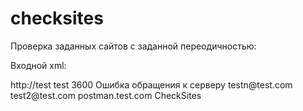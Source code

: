 checksites
==========
Проверка заданных сайтов с заданной переодичностью:


Входной xml:

  <?xml version="1.0" encoding="windows-1251"?>
  <body>
      <!-- Список сайтов -->
      <sites>
          <site>
              <!-- Адрес сайта -->
              <url>http://test</url>
              <!-- Описание сайта -->
              <description>test</description>
              <!-- Периодичность проверки сайта -->
              <timecheck>3600</timecheck>
              <!-- Проверки сайта. Тип string - поиск текста, тип regular - поиск по регулярному выражению -->
              <patternstest>
                  <pattern type="string">Ошибка обращения к серверу</pattern>
              </patternstest>
              <!-- Список e-mail адресов для рассылки сообщений -->
              <sendadress>
                  <mail>testn@test.com</mail>
                  <mail>test2@test.com</mail>				
              </sendadress>
          </site>	
      </sites>
      <!-- Настройки STMP сервера -->
      <mailsettings>
          <!-- STMP сервер -->
          <host>postman.test.com</host>
          <!-- Имя отображаемое в рассылке -->
          <sendername>CheckSites</sendername>
      </mailsettings>
  </body>
